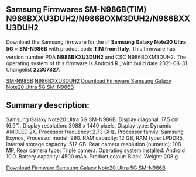 <h2>Samsung Firmwares SM-N986B(TIM) N986BXXU3DUH2/N986BOXM3DUH2/N986BXXU3DUH2</h2>
Download the Samsung firmware for the ✅ <strong>Samsung Galaxy Note20 Ultra 5G </strong> ⭐ <strong>SM-N986B</strong> with product code <strong>TIM</strong> <strong> from Italy</strong>. This firmware has version number PDA <strong>N986BXXU3DUH2</strong> and CSC N986BOXM3DUH2. The operating system of this firmware is Android R , with build date 2021-08-31. Changelist <strong>22307827</strong>.


[SM-N986B](https://samfirm.shop/samsung/model/SM-N986B)
[N986BXXU3DUH2](https://samfirm.shop/samsung/pda/N986BXXU3DUH2)
[Download Firmware Samsung Galaxy Note20 Ultra 5G SM-N986B](https://samfirm.shop/samsung/firmware/451713)
<h2>Summary description:</h2>
<p>Samsung Galaxy Note20 Ultra 5G SM-N986B. Display diagonal: 17.5 cm (6.9"), Display resolution: 3088 x 1440 pixels, Display type: Dynamic AMOLED 2X. Processor frequency: 2.73 GHz, Processor family: Samsung Exynos, Processor model: 990. RAM capacity: 12 GB, RAM type: LPDDR5, Internal storage capacity: 512 GB. Rear camera resolution (numeric): 108 MP, Rear camera type: Triple camera. Operating system installed: Android 10.0. Battery capacity: 4500 mAh. Product colour: Black. Weight: 208 g</p>


[Download Firmware Samsung Galaxy Note20 Ultra 5G SM-N986B](https://samfirm.shop/samsung/firmware/451713)
